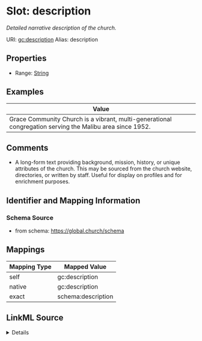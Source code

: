 

# Slot: description 


_Detailed narrative description of the church._





URI: [gc:description](https://global.church/schema/description)
Alias: description

<!-- no inheritance hierarchy -->








## Properties

* Range: [String](String.md)






## Examples

| Value |
| --- |
| Grace Community Church is a vibrant, multi-generational congregation serving the Malibu area since 1952. |

## Comments

* A long-form text providing background, mission, history, or unique attributes of the church.
This may be sourced from the church website, directories, or written by staff.
Useful for display on profiles and for enrichment purposes.


## Identifier and Mapping Information







### Schema Source


* from schema: https://global.church/schema




## Mappings

| Mapping Type | Mapped Value |
| ---  | ---  |
| self | gc:description |
| native | gc:description |
| exact | schema:description |




## LinkML Source

<details>
```yaml
name: description
description: Detailed narrative description of the church.
comments:
- 'A long-form text providing background, mission, history, or unique attributes of
  the church.

  This may be sourced from the church website, directories, or written by staff.

  Useful for display on profiles and for enrichment purposes.

  '
examples:
- value: Grace Community Church is a vibrant, multi-generational congregation serving
    the Malibu area since 1952.
  description: Brief narrative profile.
in_subset:
- public
- enrichment
from_schema: https://global.church/schema
exact_mappings:
- schema:description
rank: 1000
alias: description
range: string

```
</details>